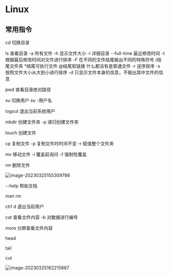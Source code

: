 # Linux

## 常用指令

cd 切换目录

ls  查看目录   -a 所有文件   -h 显示文件大小   -l 详细目录  --full-time  最近修改时间 -t 根据最后修改时间对文件进行排序  -F  在不同的文件结尾输出不同的特殊符号   /结尾文件夹  *结尾可执行文件  @结尾软链接  什么都没有是普通文件  -r 逆序排序  -s  按照文件大小从大到小进行排序  -d  只显示文件本身的信息，不输出其中文件的信息

pwd 查看目录绝对路径

su 切换用户  su -用户名

logout 退出当前系统用户

mkdir  创建文件夹   -p 递归创建文件夹

touch 创建文件

cp 复制文件  -p 复制文件时时间不变  -r 赋值整个文件夹

mv 移动文件  -i 覆盖前询问  -f 强制性覆盖

rm 删除文件

![image-20230325155309786](D:\Typora\typora-user-images\image-20230325155309786.png)

--help  帮助文档

man rm 

ctrl d 退出当前用户

cat 查看文件内容   -b  对数据进行编号

more 分屏查看文件内容

head

tail

cut

![image-20230325162215887](D:\Typora\typora-user-images\image-20230325162215887.png)
